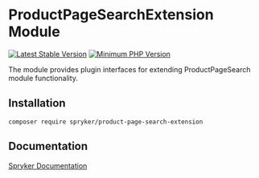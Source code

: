 # ProductPageSearchExtension Module
[![Latest Stable Version](https://poser.pugx.org/spryker/product-page-search-extension/v/stable.svg)](https://packagist.org/packages/spryker/product-page-search-extension)
[![Minimum PHP Version](https://img.shields.io/badge/php-%3E%3D%208.3-8892BF.svg)](https://php.net/)

The module provides plugin interfaces for extending ProductPageSearch module functionality.

## Installation

```
composer require spryker/product-page-search-extension
```

## Documentation

[Spryker Documentation](https://docs.spryker.com)
